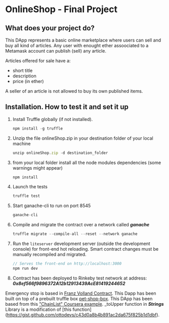 # OnlineShop - Final Project

## What does your project do?
This DApp represents a basic online marketplace where users can sell and buy all kind of articles. Any user with enought ether assoociated to a Metamask account can publish (sell) any article.

Articles offered for sale have a:
- short title
- description
- price (in ether)

A seller of an article is not allowed to buy its own published items.


## Installation. How to test it and set it up

1. Install Truffle globally (if not installed).
    ```javascript
    npm install -g truffle
    ```
2. Unzip the file onlineShop.zip in your destination folder of your local machine
    ```javascript
    unzip onlineShop.zip -d destination_folder
    ```
3. from your local folder install all the node modules dependencies (some warnings might appear)
    ```javascript
    npm install
    ```
4. Launch the tests
    ```javascript
    truffle test
    ```
5. Start ganache-cli to run on port 8545
    ```javascript
    ganache-cli
    ```
6. Compile and migrate the contract over a network called ***ganache***
    ```javascript
    truffle migrate --compile-all --reset --network ganache
    ```
7. Run the `liteserver` development server (outside the development console) for front-end hot reloading. Smart contract changes must be manually recompiled and migrated.
    ```javascript
    // Serves the front-end on http://localhost:3000
    npm run dev
    ```
8. Contract has been deployed to Rinkeby test network at address: ***0x8ef566f9896372A12b12913439AcE81419244652***


Emergency stop is based in [Franz Volland  Contract](https://fravoll.github.io/solidity-patterns/emergency_stop.html).
This Dapp has been built on top of a prebuilt truffle box [pet-shop-box](https://github.com/truffle-box/pet-shop-box).
This DApp has been based from this ["ChainList" Coursera example](https://www.udemy.com/getting-started-with-ethereum-solidity-development/).
_toUpper function in ***Strings*** Library is a modification of [this function]
(https://gist.github.com/ottodevs/c43d0a8b4b891ac2da675f825b1d1dbf).

